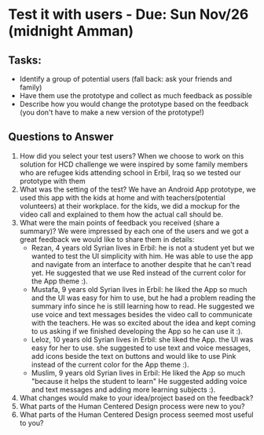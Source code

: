 # Test it with users - Due: Sun Nov/26 (midnight Amman)

## Tasks:

* Identify a group of potential users (fall back: ask your friends and family)
* Have them use the prototype and collect as much feedback as possible
* Describe how you would change the prototype based on the feedback (you don't have to make a new version of the prototype!)

## Questions to Answer

1. How did you select your test users? 
   When we choose to work on this solution for HCD challenge we were inspired by some family members who are refugee kids attending school in Erbil, Iraq
   so we tested our prototype with them
2. What was the setting of the test? 
   We have an Android App prototype, we used this app with the kids at home and with teachers(potential volunteers) at their workplace.
   for the kids, we did a mockup for the video call and explained to them how the actual call should be.
3. What were the main points of feedback you received (share a summary)? 
   We were impressed by each one of the users and we got a great feedback we would like to share them in details:
   * Rezan, 4 years old Syrian lives in Erbil: he is not a student yet but we wanted to test the UI simplicity with him.
     He was able to use the app and navigate from an interface to another despite that he can't read yet. 
     He suggested that we use Red instead of the current color for the App theme :).
   * Mustafa, 9 years old Syrian lives in Erbil: he liked the App so much and the UI was easy for him to use,
     but he had a problem reading the summary info since he is still learning how to read. 
     He suggested we use voice and text messages besides the video call to communicate with the teachers.
     He was so excited about the idea and kept coming to us asking if we finished developing the App so he can use it :).
   * Leloz, 10 years old Syrian lives in Erbil: she liked the App. the UI was easy for her to use.
     she suggested to use text and voice messages, add icons beside the text on buttons and would like to use Pink instead of the current color for the App theme :).
   * Muslim, 9 years old Syrian lives in Erbil: He liked the App so much "because it helps the student to learn"
     He suggested adding voice and text messages and adding more learning subjects :).
4. What changes would make to your idea/project based on the feedback?
5. What parts of the Human Centered Design process were new to you?
6. What parts of the Human Centered Design process seemed most useful to you?